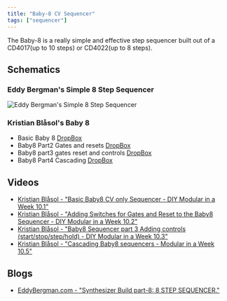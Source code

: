 ```yaml
---
title: "Baby-8 CV Sequencer"
tags: ["sequencer"]
--- 
```

The Baby-8 is a really simple and effective step sequencer built out of a CD4017(up to 10 steps) or CD4022(up to 8 steps).

## Schematics

### Eddy Bergman's Simple 8 Step Sequencer
![Eddy Bergman's Simple 8 Step Sequencer](https://1.bp.blogspot.com/-WJkOd5wbVWY/XidB5ou0-ZI/AAAAAAAADtg/_7res3GoyQAaCgYg7wswBA0iXCo3ENkXgCLcBGAsYHQ/s1600/Seq%2Bschema%2B001.jpg)

### Kristian Blåsol's Baby 8
* Basic Baby 8 [DropBox](https://www.dropbox.com/s/ukput8sov7cq518/BasicBaby8.png)
* Baby8 Part2 Gates and resets [DropBox](https://www.dropbox.com/s/udv2il4zobstzh8/Baby8_Part2_Gates_and_resets.png)
* Baby8 part3 gates reset and controls [DropBox](https://www.dropbox.com/s/4ab3q160h53qsl5/Baby8_part3_gates_reset_and_controls.png)
* Baby8 Part4 Cascading [DropBox](https://www.dropbox.com/s/jyr0zvxy9e6u25k/Baby8_Part4_Cascading.pdf)


## Videos
* [Kristian Blåsol - "Basic Baby8 CV only Sequencer - DIY Modular in a Week 10.1"](https://youtu.be/DVYWbKca008)
* [Kristian Blåsol - "Adding Switches for Gates and Reset to the Baby8 Sequencer - DIY Modular in a Week 10.2"](https://youtu.be/TskddW58bUw)
* [Kristian Blåsol - "Baby8 Sequencer part 3 Adding controls (start/stop/step/hold) - DIY Modular in a Week 10.3"](https://youtu.be/sxxOVGQADbI)
* [Kristian Blåsol - "Cascading Baby8 sequencers - Modular in a Week 10.5"](https://youtu.be/cfRnbIx2xjg)

## Blogs
* [EddyBergman.com - "Synthesizer Build part-8: 8 STEP SEQUENCER."](https://www.eddybergman.com/2019/12/synthesizer-build-part-8-8-step.html)
